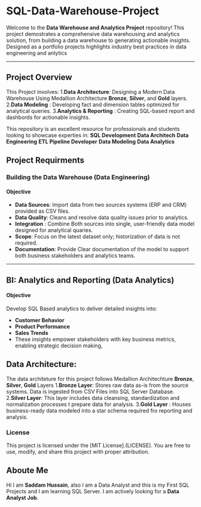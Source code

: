 # SQL-Data-Warehouse-Project

Welcome to the **Data Warehouse and Analytics Project** repository!
This project demostrates a comprehensive data warehousing and analytics solution, from building a data warehouse to generating actionable insights. Designed as a portfolio projects highlights industry best practices in data engineering and anlytics

---
## Project Overview
This Project involves:
1.**Data Architecture**: Designing a Modern Data Warehouse Using Medallion Architecture **Bronze**, **Silver**, and **Gold** layers.
2.**Data Modeling** : Developing fact and dimension tables optimized for analytical queries.
3.**Analytics & Reporting** : Creating SQL-based report and dashbords for actionable insights.

  This repository is an excellent resource for professionals and students looking  to showcase experties in:
**SQL Development**
**Data Architech**
**Data Engineering**
**ETL Pipeline Developer**
**Data Modeling**
**Data Analytics**

## Project Requirments
### Building the Data Warehouse (Data Engineering)

#### Objective
- **Data Sources**: Import data from two sources systems (ERP and CRM) provided as CSV files.
- **Data Quality**: Cleans and resolve data quality issues prior to analytics.
- **Integration** : Combine Both sources into single, user-friendly data model designed for analytical quaries.
- **Scope**: Focus on the latest dataset only; historization of data is not required.
- **Documentation**: Provide Clear documentation of the model to support both business stakeholders and analytics teams.

- --

## BI: Analytics and Reporting (Data Analytics)

#### Objective
Develop SQL Based analytics to deliver detailed insights into:
- **Customer Behavior**
- **Product Performance**
- **Sales Trends**
- These insights empower stakeholders with key business metrics, enabling strategic decision making,

## Data Architecture:
The data architeture for this project follows Medallion Architechture **Bronze**, **Silver**, **Gold** Layers
1.**Bronze Layer**: Stores raw data as-is from the source systems. Data is ingested from CSV Files into SQL Server Database.
2.**Silver Layer**: This layer includes data cleansing, standardization and normalization processes t prepare data for analysis.
3.**Gold Layer** : Houses business-ready data modeled into a star schema required fro reporting and analysis.

### License

This project is licensed under the [MIT License].(LICENSE). You are free to use, modify, and share this project with proper attribution.

## Aboute Me

Hi I am **Saddam Hussain**, also I am a Data Analyst and this is my First SQL Projects and I am learning SQL Server. I am actively looking for a **Data Analyst Job**.
